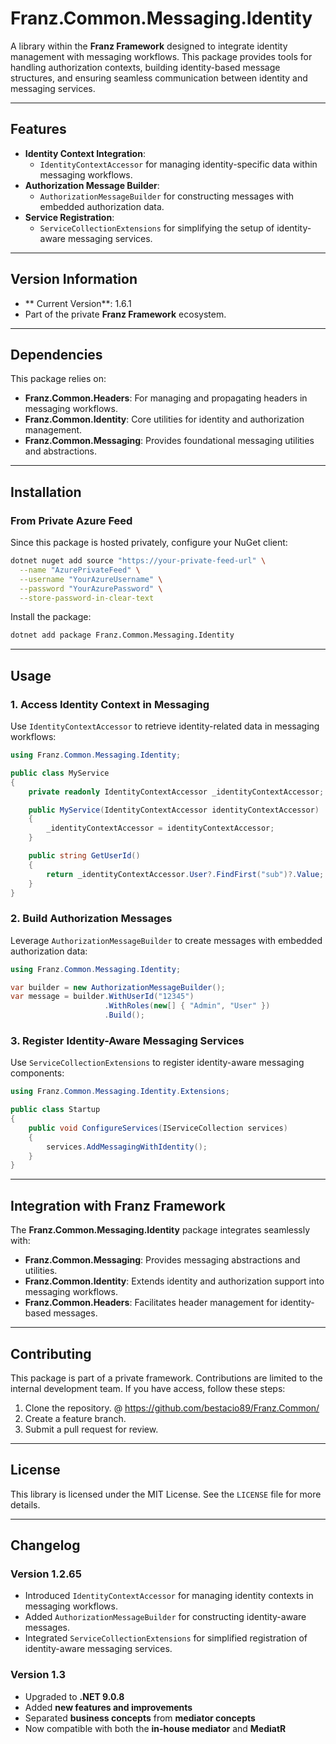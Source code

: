 # **Franz.Common.Messaging.Identity**

A library within the **Franz Framework** designed to integrate identity management with messaging workflows. This package provides tools for handling authorization contexts, building identity-based message structures, and ensuring seamless communication between identity and messaging services.

---

## **Features**

- **Identity Context Integration**:
  - `IdentityContextAccessor` for managing identity-specific data within messaging workflows.
- **Authorization Message Builder**:
  - `AuthorizationMessageBuilder` for constructing messages with embedded authorization data.
- **Service Registration**:
  - `ServiceCollectionExtensions` for simplifying the setup of identity-aware messaging services.

---

## **Version Information**

- ** Current Version**: 1.6.1
- Part of the private **Franz Framework** ecosystem.

---

## **Dependencies**

This package relies on:
- **Franz.Common.Headers**: For managing and propagating headers in messaging workflows.
- **Franz.Common.Identity**: Core utilities for identity and authorization management.
- **Franz.Common.Messaging**: Provides foundational messaging utilities and abstractions.

---

## **Installation**

### **From Private Azure Feed**
Since this package is hosted privately, configure your NuGet client:

```bash
dotnet nuget add source "https://your-private-feed-url" \
  --name "AzurePrivateFeed" \
  --username "YourAzureUsername" \
  --password "YourAzurePassword" \
  --store-password-in-clear-text
```

Install the package:

```bash
dotnet add package Franz.Common.Messaging.Identity  
```

---

## **Usage**

### **1. Access Identity Context in Messaging**

Use `IdentityContextAccessor` to retrieve identity-related data in messaging workflows:

```csharp
using Franz.Common.Messaging.Identity;

public class MyService
{
    private readonly IdentityContextAccessor _identityContextAccessor;

    public MyService(IdentityContextAccessor identityContextAccessor)
    {
        _identityContextAccessor = identityContextAccessor;
    }

    public string GetUserId()
    {
        return _identityContextAccessor.User?.FindFirst("sub")?.Value;
    }
}
```

### **2. Build Authorization Messages**

Leverage `AuthorizationMessageBuilder` to create messages with embedded authorization data:

```csharp
using Franz.Common.Messaging.Identity;

var builder = new AuthorizationMessageBuilder();
var message = builder.WithUserId("12345")
                     .WithRoles(new[] { "Admin", "User" })
                     .Build();
```

### **3. Register Identity-Aware Messaging Services**

Use `ServiceCollectionExtensions` to register identity-aware messaging components:

```csharp
using Franz.Common.Messaging.Identity.Extensions;

public class Startup
{
    public void ConfigureServices(IServiceCollection services)
    {
        services.AddMessagingWithIdentity();
    }
}
```

---

## **Integration with Franz Framework**

The **Franz.Common.Messaging.Identity** package integrates seamlessly with:
- **Franz.Common.Messaging**: Provides messaging abstractions and utilities.
- **Franz.Common.Identity**: Extends identity and authorization support into messaging workflows.
- **Franz.Common.Headers**: Facilitates header management for identity-based messages.

---

## **Contributing**

This package is part of a private framework. Contributions are limited to the internal development team. If you have access, follow these steps:
1. Clone the repository. @ https://github.com/bestacio89/Franz.Common/
2. Create a feature branch.
3. Submit a pull request for review.

---

## **License**

This library is licensed under the MIT License. See the `LICENSE` file for more details.

---

## **Changelog**

### Version 1.2.65
- Introduced `IdentityContextAccessor` for managing identity contexts in messaging workflows.
- Added `AuthorizationMessageBuilder` for constructing identity-aware messages.
- Integrated `ServiceCollectionExtensions` for simplified registration of identity-aware messaging services.


### Version 1.3
- Upgraded to **.NET 9.0.8**
- Added **new features and improvements**
- Separated **business concepts** from **mediator concepts**
- Now compatible with both the **in-house mediator** and **MediatR**
